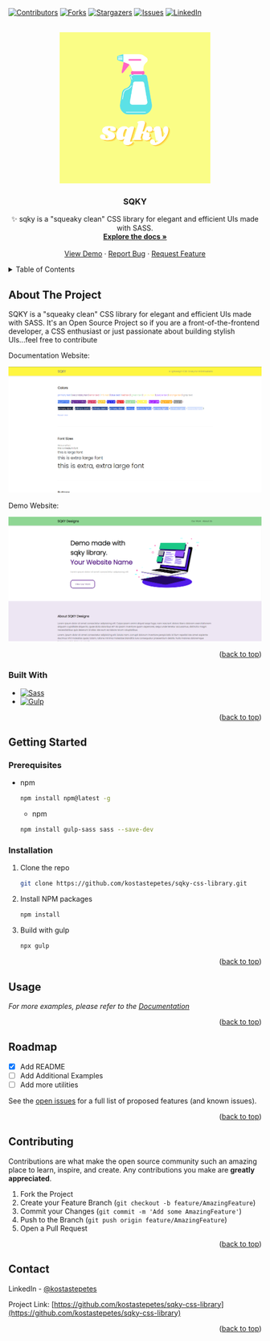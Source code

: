 [![Contributors][contributors-shield]][contributors-url]
[![Forks][forks-shield]][forks-url]
[![Stargazers][stars-shield]][stars-url]
[![Issues][issues-shield]][issues-url]
[![LinkedIn][linkedin-shield]][linkedin-url]

<!-- PROJECT LOGO -->
<br />
<div align="center">
  <a href="https://github.com/kostastepetes/sqky-css-library">
    <img src="img/logo.png" alt="Logo" width="300" height="300">
  </a>

  <h3 align="center">SQKY</h3>

  <p align="center">
    ✨ sqky is a "squeaky clean" CSS library for elegant and efficient UIs made with SASS.
    <br />
    <a href="https://github.com/kostastepetes/sqky-css-library"><strong>Explore the docs »</strong></a>
    <br />
    <br />
    <a href="https://github.com/kostastepetes/sqky-css-library/blob/main/homepage.html">View Demo</a>
    ·
    <a href="https://github.com/kostastepetes/sqky-css-library/issues">Report Bug</a>
    ·
    <a href="https://github.com/kostastepetes/sqky-css-library/issues">Request Feature</a>
  </p>
</div>



<!-- TABLE OF CONTENTS -->
<details>
  <summary>Table of Contents</summary>
  <ol>
    <li>
      <a href="#about-the-project">About The Project</a>
      <ul>
        <li><a href="#built-with">Built With</a></li>
      </ul>
    </li>
    <li>
      <a href="#getting-started">Getting Started</a>
      <ul>
        <li><a href="#prerequisites">Prerequisites</a></li>
        <li><a href="#installation">Installation</a></li>
      </ul>
    </li>
    <li><a href="#usage">Usage</a></li>
    <li><a href="#roadmap">Roadmap</a></li>
    <li><a href="#contributing">Contributing</a></li>
    <li><a href="#contact">Contact</a></li>
  </ol>
</details>



<!-- ABOUT THE PROJECT -->
## About The Project

SQKY is a "squeaky clean" CSS library for elegant and efficient UIs made with SASS. It's an Open Source Project so if you are a front-of-the-frontend developer, a CSS enthusiast or just passionate about building stylish UIs...feel free to contribute

Documentation Website: 

[![Product Name Screen Shot][product-screenshot]](https://github.com/kostastepetes/sqky-css-library/blob/main/index.html)

Demo Website: 

[![Product Name Screen Shot][product-screenshot2]](https://github.com/kostastepetes/sqky-css-library/blob/main/homepage.html)

<p align="right">(<a href="#readme-top">back to top</a>)</p>



### Built With


* [![Sass][Sass]][Sass-url]
* [![Gulp][Gulp]][Gulp-url]

<p align="right">(<a href="#readme-top">back to top</a>)</p>



<!-- GETTING STARTED -->
## Getting Started

### Prerequisites


* npm
  ```sh
  npm install npm@latest -g
  ```
  
  * npm
  ```sh
  npm install gulp-sass sass --save-dev
  ```
  

### Installation

1. Clone the repo
   ```sh
   git clone https://github.com/kostastepetes/sqky-css-library.git
   ```
2. Install NPM packages
   ```sh
   npm install
   ```
3. Build with gulp
   ```sh
   npx gulp
   ```

<p align="right">(<a href="#readme-top">back to top</a>)</p>



<!-- USAGE EXAMPLES -->
## Usage

_For more examples, please refer to the [Documentation](https://github.com/kostastepetes/sqky-css-library)_

<p align="right">(<a href="#readme-top">back to top</a>)</p>



<!-- ROADMAP -->
## Roadmap

- [x] Add README
- [ ] Add Additional Examples
- [ ] Add more utilities

See the [open issues](https://github.com/kostastepetes/sqky-css-library/issues) for a full list of proposed features (and known issues).

<p align="right">(<a href="#readme-top">back to top</a>)</p>



<!-- CONTRIBUTING -->
## Contributing

Contributions are what make the open source community such an amazing place to learn, inspire, and create. Any contributions you make are **greatly appreciated**.

1. Fork the Project
2. Create your Feature Branch (`git checkout -b feature/AmazingFeature`)
3. Commit your Changes (`git commit -m 'Add some AmazingFeature'`)
4. Push to the Branch (`git push origin feature/AmazingFeature`)
5. Open a Pull Request

<p align="right">(<a href="#readme-top">back to top</a>)</p>



<!-- CONTACT -->
## Contact

LinkedIn - [@kostastepetes](https://www.linkedin.com/in/kostas-tepetes) 

Project Link: [https://github.com/kostastepetes/sqky-css-library](https://github.com/kostastepetes/sqky-css-library)

<p align="right">(<a href="#readme-top">back to top</a>)</p>




<!-- MARKDOWN LINKS & IMAGES -->
<!-- https://www.markdownguide.org/basic-syntax/#reference-style-links -->
[contributors-shield]: https://img.shields.io/github/contributors/othneildrew/Best-README-Template.svg?style=for-the-badge
[contributors-url]: https://github.com/kostastepetes/sqky-css-library/graphs/contributors
[forks-shield]: https://img.shields.io/github/forks/othneildrew/Best-README-Template.svg?style=for-the-badge
[forks-url]: https://github.com/kostastepetes/sqky-css-library/network/members
[stars-shield]: https://img.shields.io/github/stars/othneildrew/Best-README-Template.svg?style=for-the-badge
[stars-url]: https://github.com/kostastepetes/sqky-css-library/stargazers
[issues-shield]: https://img.shields.io/github/issues/othneildrew/Best-README-Template.svg?style=for-the-badge
[issues-url]: https://github.com/kostastepetes/sqky-css-library/issues
[linkedin-shield]: https://img.shields.io/badge/-LinkedIn-black.svg?style=for-the-badge&logo=linkedin&colorB=555
[linkedin-url]: https://www.linkedin.com/in/kostas-tepetes
[product-screenshot]: img/screenshot_docs.png
[product-screenshot2]: img/screenshot_demo.png
[Sass]: https://img.shields.io/badge/SASS-hotpink.svg?style=for-the-badge&logo=SASS&logoColor=white
[Sass-url]: https://sass-lang.com/
[Gulp]: https://img.shields.io/badge/GULP-%23CF4647.svg?style=for-the-badge&logo=gulp&logoColor=white
[Gulp-url]: https://gulpjs.com/

